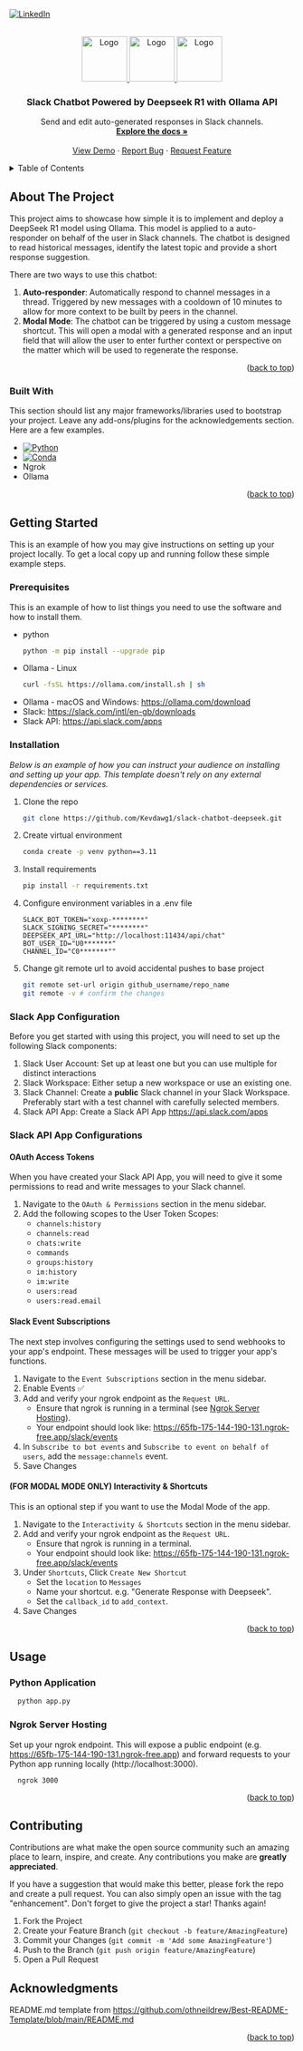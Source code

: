 <!-- Improved compatibility of back to top link: See: https://github.com/othneildrew/Best-README-Template/pull/73 -->
<a id="readme-top"></a>
<!--
*** Thanks for checking out the Best-README-Template. If you have a suggestion
*** that would make this better, please fork the repo and create a pull request
*** or simply open an issue with the tag "enhancement".
*** Don't forget to give the project a star!
*** Thanks again! Now go create something AMAZING! :D
-->



<!-- PROJECT SHIELDS -->
<!--
*** I'm using markdown "reference style" links for readability.
*** Reference links are enclosed in brackets [ ] instead of parentheses ( ).
*** See the bottom of this document for the declaration of the reference variables
*** for contributors-url, forks-url, etc. This is an optional, concise syntax you may use.
*** https://www.markdownguide.org/basic-syntax/#reference-style-links
-->

[![LinkedIn][linkedin-shield]][linkedin-url]



<!-- PROJECT LOGO -->
<br />
<div align="center">
  <a href="https://github.com/othneildrew/Best-README-Template">
    <img src="https://cdn.freebiesupply.com/logos/large/2x/slack-logo-icon.png" alt="Logo" width="80" height="80">
    <img src="https://uxwing.com/wp-content/themes/uxwing/download/brands-and-social-media/deepseek-logo-icon.png" alt="Logo" width="80" height="80">
    <img src="https://registry.npmmirror.com/@lobehub/icons-static-png/latest/files/light/ollama.png" alt="Logo" width="80" height="80">
  </a>

  <h3 align="center">Slack Chatbot Powered by Deepseek R1 with Ollama API</h3>

  <p align="center">
    Send and edit auto-generated responses in Slack channels.
    <br />
    <a href="https://github.com/Kevdawg1/slack-chatbot-deepseek"><strong>Explore the docs »</strong></a>
    <br />
    <br />
    <a href="https://github.com/Kevdawg1/slack-chatbot-deepseek">View Demo</a>
    &middot;
    <a href="https://github.com/Kevdawg1/slack-chatbot-deepseek/issues/new?template=bug_report.md">Report Bug</a>
    &middot;
    <a href="https://github.com/Kevdawg1/slack-chatbot-deepseek/issues/new?template=feature_request.md">Request Feature</a>
  </p>
</div>



<!-- TABLE OF CONTENTS -->
<details>
  <summary>Table of Contents</summary>
  <ol>
    <li>
      <a href="#about-the-project">About The Project</a>
      <ul>
        <li><a href="#built-with">Built With</a></li>
      </ul>
    </li>
    <li>
      <a href="#getting-started">Getting Started</a>
      <ul>
        <li><a href="#prerequisites">Prerequisites</a></li>
        <li><a href="#installation">Installation</a></li>
      </ul>
    </li>
    <li><a href="#usage">Usage</a></li>
    <li><a href="#roadmap">Roadmap</a></li>
    <li><a href="#contributing">Contributing</a></li>
    <li><a href="#license">License</a></li>
    <li><a href="#contact">Contact</a></li>
    <li><a href="#acknowledgments">Acknowledgments</a></li>
  </ol>
</details>



<!-- ABOUT THE PROJECT -->
## About The Project

This project aims to showcase how simple it is to implement and deploy a DeepSeek R1 model using Ollama. This model is applied to a auto-responder on behalf of the user in Slack channels. The chatbot is designed to read historical messages, identify the latest topic and provide a short response suggestion. 

There are two ways to use this chatbot: 
1. **Auto-responder**: Automatically respond to channel messages in a thread. Triggered by new messages with a cooldown of 10 minutes to allow for more context to be built by peers in the channel. 
2. **Modal Mode**: The chatbot can be triggered by using a custom message shortcut. This will open a modal with a generated response and an input field that will allow the user to enter further context or perspective on the matter which will be used to regenerate the response. 

<p align="right">(<a href="#readme-top">back to top</a>)</p>



### Built With

This section should list any major frameworks/libraries used to bootstrap your project. Leave any add-ons/plugins for the acknowledgements section. Here are a few examples.

* [![Python][Python]][Python]
* [![Conda][Conda]][Conda]
* Ngrok
* Ollama

<p align="right">(<a href="#readme-top">back to top</a>)</p>



<!-- GETTING STARTED -->
## Getting Started

This is an example of how you may give instructions on setting up your project locally.
To get a local copy up and running follow these simple example steps.

### Prerequisites

This is an example of how to list things you need to use the software and how to install them.
* python
  ```sh
  python -m pip install --upgrade pip
  ```
* Ollama - Linux
  ```sh
  curl -fsSL https://ollama.com/install.sh | sh
  ```
* Ollama - macOS and Windows: https://ollama.com/download
* Slack: https://slack.com/intl/en-gb/downloads
* Slack API: https://api.slack.com/apps

### Installation

_Below is an example of how you can instruct your audience on installing and setting up your app. This template doesn't rely on any external dependencies or services._

1. Clone the repo
   ```sh
   git clone https://github.com/Kevdawg1/slack-chatbot-deepseek.git
   ```
2. Create virtual environment
   ```sh
   conda create -p venv python==3.11
   ```
3. Install requirements
   ```sh
   pip install -r requirements.txt
   ```
4. Configure environment variables in a .env file
   ```
   SLACK_BOT_TOKEN="xoxp-********"
   SLACK_SIGNING_SECRET="********"
   DEEPSEEK_API_URL="http://localhost:11434/api/chat"
   BOT_USER_ID="U0*******"
   CHANNEL_ID="C0*******""
   ```
5. Change git remote url to avoid accidental pushes to base project
   ```sh
   git remote set-url origin github_username/repo_name
   git remote -v # confirm the changes
   ```

### Slack App Configuration

Before you get started with using this project, you will need to set up the following Slack components: 

1. Slack User Account: Set up at least one but you can use multiple for distinct interactions
2. Slack Workspace: Either setup a new workspace or use an existing one. 
3. Slack Channel: Create a **public** Slack channel in your Slack Workspace. Preferably start with a test channel with carefully selected members.
4. Slack API App: Create a Slack API App https://api.slack.com/apps

### Slack API App Configurations

#### OAuth Access Tokens

When you have created your Slack API App, you will need to give it some permissions to read and write messages to your Slack channel.

1. Navigate to the `OAuth & Permissions` section in the menu sidebar.
2. Add the following scopes to the User Token Scopes: 
    * `channels:history`
    * `channels:read`
    * `chats:write`
    * `commands`
    * `groups:history`
    * `im:history`
    * `im:write`
    * `users:read`
    * `users:read.email`

#### Slack Event Subscriptions

The next step involves configuring the settings used to send webhooks to your app's endpoint. These messages will be used to trigger your app's functions. 

1. Navigate to the `Event Subscriptions` section in the menu sidebar.
2. Enable Events ✅
3. Add and verify your ngrok endpoint as the `Request URL`.
    * Ensure that ngrok is running in a terminal (see <a href="#ngrok-server-hosting" >Ngrok Server Hosting</a>).
    * Your endpoint should look like: https://65fb-175-144-190-131.ngrok-free.app/slack/events
4. In `Subscribe to bot events` and `Subscribe to event on behalf of users`, add the `message:channels` event. 
5. Save Changes

#### (FOR MODAL MODE ONLY) Interactivity & Shortcuts

This is an optional step if you want to use the Modal Mode of the app. 

1. Navigate to the `Interactivity & Shortcuts` section in the menu sidebar.
2. Add and verify your ngrok endpoint as the `Request URL`.
    * Ensure that ngrok is running in a terminal.
    * Your endpoint should look like: https://65fb-175-144-190-131.ngrok-free.app/slack/events
3. Under `Shortcuts`, Click `Create New Shortcut`
    * Set the `location` to `Messages`
    * Name your shortcut. e.g. "Generate Response with Deepseek".
    * Set the `callback_id` to `add_context`.
4. Save Changes

<p align="right">(<a href="#readme-top">back to top</a>)</p>



<!-- USAGE EXAMPLES -->
## Usage

### Python Application

```sh
  python app.py
```

### Ngrok Server Hosting

Set up your ngrok endpoint. This will expose a public endpoint (e.g. https://65fb-175-144-190-131.ngrok-free.app) and forward requests to your Python app running locally (http://localhost:3000).

```
  ngrok 3000
```

<p align="right">(<a href="#readme-top">back to top</a>)</p>



<!-- CONTRIBUTING -->
## Contributing

Contributions are what make the open source community such an amazing place to learn, inspire, and create. Any contributions you make are **greatly appreciated**.

If you have a suggestion that would make this better, please fork the repo and create a pull request. You can also simply open an issue with the tag "enhancement".
Don't forget to give the project a star! Thanks again!

1. Fork the Project
2. Create your Feature Branch (`git checkout -b feature/AmazingFeature`)
3. Commit your Changes (`git commit -m 'Add some AmazingFeature'`)
4. Push to the Branch (`git push origin feature/AmazingFeature`)
5. Open a Pull Request



<!-- ACKNOWLEDGMENTS -->
## Acknowledgments

README.md template from https://github.com/othneildrew/Best-README-Template/blob/main/README.md 

<p align="right">(<a href="#readme-top">back to top</a>)</p>



<!-- MARKDOWN LINKS & IMAGES -->
<!-- https://www.markdownguide.org/basic-syntax/#reference-style-links -->
[linkedin-shield]: https://img.shields.io/badge/-LinkedIn-black.svg?style=for-the-badge&logo=linkedin&colorB=555
[linkedin-url]: https://linkedin.com/in/kevin-kam-eng
[Python]: https://img.shields.io/pypi/pyversions/slack_bolt?style=for-the-badge&logo=python
[Python-url]: https://www.python.org/downloads/
[Conda]: https://img.shields.io/conda/d/conda-forge/python?style=for-the-badge&logo=anaconda
[Conda-url]: https://docs.anaconda.com/anaconda/install/
